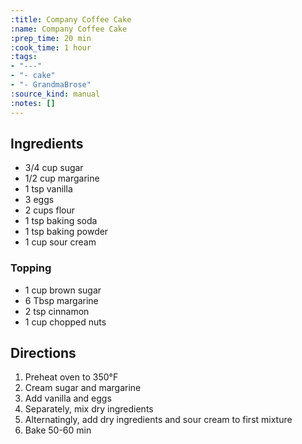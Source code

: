 ```yaml
---
:title: Company Coffee Cake
:name: Company Coffee Cake
:prep_time: 20 min
:cook_time: 1 hour
:tags:
- "---"
- "- cake"
- "- GrandmaBrose"
:source_kind: manual
:notes: []
---
```


## Ingredients
- 3/4 cup sugar
- 1/2 cup margarine
- 1 tsp vanilla
- 3 eggs
- 2 cups flour
- 1 tsp baking soda
- 1 tsp baking powder
- 1 cup sour cream

### Topping
- 1 cup brown sugar
- 6 Tbsp margarine
- 2 tsp cinnamon
- 1 cup chopped nuts


## Directions
1. Preheat oven to 350°F
2. Cream sugar and margarine
3. Add vanilla and eggs
4. Separately, mix dry ingredients
5. Alternatingly, add dry ingredients and sour cream to first mixture
6. Bake 50-60 min
